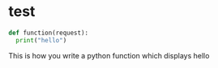 # test

```python
def function(request):
  print("hello")
```
      
This is how you write a python function which displays hello
